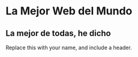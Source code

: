 #  La Mejor Web del Mundo
## La mejor de todas, he dicho
Replace this with your name, and include a header.
